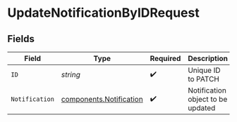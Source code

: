 # UpdateNotificationByIDRequest


## Fields

| Field                                                              | Type                                                               | Required                                                           | Description                                                        |
| ------------------------------------------------------------------ | ------------------------------------------------------------------ | ------------------------------------------------------------------ | ------------------------------------------------------------------ |
| `ID`                                                               | *string*                                                           | :heavy_check_mark:                                                 | Unique ID to PATCH                                                 |
| `Notification`                                                     | [components.Notification](../../models/components/notification.md) | :heavy_check_mark:                                                 | Notification object to be updated                                  |